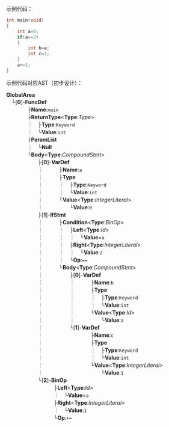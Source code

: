 示例代码：
```cpp
int main(void)
{
	int a=0;
	if(a==2)
	{
		int b=a;
		int c=1;
	}
	a+=1;
}
```


示例代码对应AST（初步设计）：

**GlobalArea**  
　└[**0**]-**FuncDef**  
　　　　├**Name**:`main`  
　　　　├**ReturnType**\<**Type**:*Type*>  
　　　　┊　├**Type**:`Keyword`  
　　　　┊　└**Value**:`int`  
　　　　├**ParamList**  
　　　　┊　└**Null**  
　　　　└**Body**\<**Type**:*CompoundStmt*>  
　　　　　　├[**0**]-**VarDef**  
　　　　　　┊　　　├**Name**:`a`  
　　　　　　┊　　　├**Type**   
　　　　　　┊　　　┊　├**Type**:`Keyword`  
　　　　　　┊　　　┊　└**Value**:`int`   
　　　　　　┊　　　└**Value**\<**Type**:*IntegerLiteral*>   
　　　　　　┊　　　　　└**Value**:`0`   
　　　　　　├[**1**]-**IfStmt**  
　　　　　　┊　　　├**Condition**\<**Type**:*BinOp*>  
　　　　　　┊　　　┊　├**Left**\<**Type**:*Id*>  
　　　　　　┊　　　┊　┊　└**Value**=`a`  
　　　　　　┊　　　┊　├**Right**\<**Type**:*IntegerLiteral*>    
　　　　　　┊　　　┊　┊　└**Value**:`2`   
　　　　　　┊　　　┊　└**Op**:`==`   
　　　　　　┊　　　└**Body**\<**Type**:*CompoundStmt*>   
　　　　　　┊　　　　　├[**0**]-**VarDef**  
　　　　　　┊　　　　　┊　　　├**Name**:`b`   
　　　　　　┊　　　　　┊　　　├**Type**  
　　　　　　┊　　　　　┊　　　┊　├**Type**:`Keyword`  
　　　　　　┊　　　　　┊　　　┊　└**Value**:`int`  
　　　　　　┊　　　　　┊　　　└**Value**\<**Type**:*Id*>  
　　　　　　┊　　　　　┊　　　　　└**Value**:`a`  
　　　　　　┊　　　　　└[**1**]-**VarDef**  
　　　　　　┊　　　　　　　　　├**Name**:`c`  
　　　　　　┊　　　　　　　　　├**Type**  
　　　　　　┊　　　　　　　　　┊　├**Type**:`Keyword`  
　　　　　　┊　　　　　　　　　┊　└**Value**:`int`  
　　　　　　┊　　　　　　　　　└**Value**\<**Type**:*IntegerLiteral*>  
　　　　　　┊　　　　　　　　　　　└**Value**:`1`  
　　　　　　└[**2**]-**BinOp**  
　　　　　　　　　├**Left**\<**Type**:*Id*>  
　　　　　　　　　┊　└**Value**=`a`  
　　　　　　　　　├**Right**\<**Type**:*IntegerLiteral*>  
　　　　　　　　　┊　└**Value**:`1`  
　　　　　　　　　└**Op**:`+=`   
